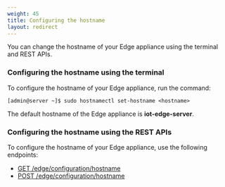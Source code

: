 ```yaml
---
weight: 45
title: Configuring the hostname
layout: redirect
---
```


You can change the hostname of your Edge appliance using the terminal and REST APIs.

### Configuring the hostname using the terminal

To configure the hostname of your Edge appliance, run the command:

```shell
[admin@server ~]$ sudo hostnamectl set-hostname <hostname>
```
The default hostname of the Edge appliance is **iot-edge-server**.

### Configuring the hostname using the REST APIs

To configure the hostname of your Edge appliance, use the following endpoints:

- [GET /edge/configuration/hostname](/edge/rest-api/#get-edgeconfigurationhostname)
- [POST /edge/configuration/hostname](/edge/rest-api/#post-edgeconfigurationhostname)

